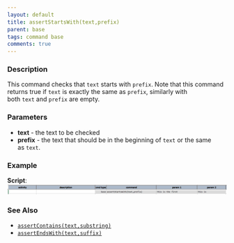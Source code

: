```yaml
---
layout: default
title: assertStartsWith(text,prefix)
parent: base
tags: command base
comments: true
---
```



### Description
This command checks that `text` starts with `prefix`. Note that this command returns true if `text` is exactly the 
same as `prefix`, similarly with both `text` and `prefix` are empty.


### Parameters
- **text** \- the text to be checked
- **prefix** \- the text that should be in the beginning of `text` or the same as `text`.


### Example
**Script**:<br/>
![script](image/assertStartsWith_01.png)


### See Also
- [`assertContains(text,substring)`](assertContains(text,substring))
- [`assertEndsWith(text,suffix)`](assertEndsWith(text,suffix))
